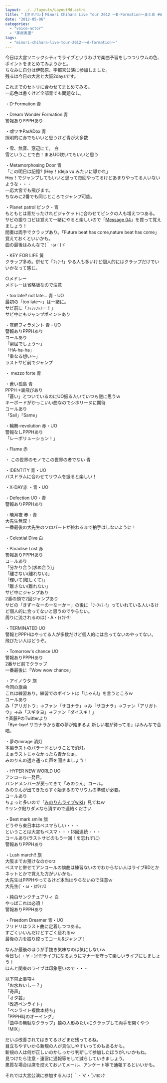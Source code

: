```yaml
---
layout: ../../layouts/LayoutMd.astro
title: "【ネタバレ】Minori Chihara Live Tour 2012 ～D-Formation～まとめ #minorin"
date: "2012-05-06"
categories: 
  - "voice-actor"
  - "茅原実里"
tags: 
  - "minori-chihara-live-tour-2012-～d-formation～"
---
```


今日は大宮ソニックシティでライブというわけで楽曲予習をしつつリウムの色、ポイントをまとめてみようかと。  
ちなみに自分は伊勢原、宇都宮公演に参加しました。  
残るは今日の大宮と大阪2daysです。

これまでのセトリに合わせてまとめてみる。  
一応色は書くけど全部青でも問題なし。

・D-Formation 青

・Dream Wonder Formation 青  
警報ありPPPHあり

・嘘ツキParADox 青  
照明的に赤でもいいと思うけど青が大多数

・雪、無音、窓辺にて。 白  
雪ということで白！まぁUO炊いてもいいと思う

・Metamorphosing Door 青  
「この明日は記憶? (Hey！)deja vu みたいに導かれ」  
Hey！でジャンプしてもいいと思って毎回やってるけどあまりやってる人いないような・・・  
一応大宮でも飛びます。  
ちなみに2番でも同じところでジャンプ可能。

・Planet patrol ピンク・青  
もともとは青だったけれどジャケットに合わせてピンクの人も増えつつある。  
サビの振りコピは覚えて一緒にやると楽しいので「[Message 04](http://www.amazon.co.jp/gp/product/B0070YG2K6/ref=as_li_ss_tl?ie=UTF8&tag=mizuka123-22&linkCode=as2&camp=247&creative=7399&creativeASIN=B0070YG2K6)」を買って覚えましょう！  
間奏は両手でクラップあり。「Future beat has come,nature beat has come」覚えておくといいかも。  
曲の最後はみんなで(｀･ω･´)ゞ

・KEY FOR LIFE 黄  
クラップ多め。併せて「ﾌｯﾌｰ!」やる人も多いけど個人的にはクラップだけでいいかなって感じ。

○メドレー  
メドレーは省略版なので注意

・too late? not late... 青・UO  
最初の「too late～」は一緒に。  
サビ前に「ﾌｯﾌｯﾌｯﾌー！」  
サビ中にもジャンプポイントあり

・覚醒フィラメント 青・UO  
警報ありPPPHあり  
コールあり  
「窮屈でしょう～」  
「HA-ha-ha」  
「重なる想い～」  
ラストサビ前でジャンプ

・ mezzo forte 青

・蒼い孤島 青  
PPPH→裏飛びあり  
「蒼い」とついているのにUO振る人いていつも謎に思うｗ  
キーボードがかっこいい曲なのでシホリーヌに期待  
コールあり  
「Sail」「Same」

・輪舞-revolution 赤・UO  
警報なしPPPHあり  
「レーボリューション！」

・Flame 赤

・ この世界のモノでこの世界の者でない 青

・IDENTITY 青・UO  
バスドラムに合わせてリウムを振ると楽しい！

・X-DAY赤 ・青・UO

・Defection UO・青  
警報ありPPPHあり

・暁月夜 赤・青  
大先生無双！  
一番最後の大先生のソロパートが終わるまで拍手はしないように！

・Celestial Diva 白

・Paradise Lost 赤  
警報ありPPPHあり  
コールあり  
「分かり合う(求め合う)」  
「離さない(離れない)」  
「輝いて(眩しくて)」  
「離さない(離れない」  
サビ中にジャンプあり  
2番の頭で2回ジャンプあり  
サビの「きずーなーのーなーかー」の後に「ﾌｰﾌｯﾌｰ!」っていれている人いるけど個人的に合ってないと思うのでやらない。  
周りに流されるのは(・A・)ｲｸﾅｲ!!

・TERMINATED UO  
警報とPPPHはやってる人が多数だけど個人的には合ってないのやってない。  
飛びたい人はどうぞ。

・Tomorrow's chance UO  
警報ありPPPHあり  
2番サビ前でクラップ  
一番最後に「Wow wow chance」

・アイノウタ 旗  
今回の旗曲  
これは練習あり。練習でのポイントは「じゃん!」を言うところｗ  
コールあり  
み「アリガトウ」→ファン「サヨナラ」→み「サヨナラ」→ファン「アリガトウ」→み「スギタヨ」→ファン「ダイスキ！」  
↑斉藤PのTwitterより  
「Bye-bye! サヨナラから君の夢が始まるよ 新しい君が待ってる」はみんなで合唱。

・夢のmirage 消灯  
本編ラストのバラードということで消灯。  
まぁラストじゃなかったら青かなぁ。  
みのりんの透き通った声を聞きましょう！

・HYPER NEW WORLD UO  
アンコール一発目。  
バンドメンバーが戻ってきて「みのりん」コール。  
みのりんが出てきたらすぐ始まるのでリウムの準備が必要。  
コールあり  
ちょっと多いので「[みのりんライブwiki](http://w.livedoor.jp/minorin/d/HYPER%20NEW%20WORLD)」見てねｗ  
↑リンク貼りダメなら消すので連絡ください

・Best mark smile 旗  
どうやら東日本はベスマらしい・・・  
ということは大宮もベスマ・・・(3回連続・・・  
コールあり(ラストサビのもう一回！を忘れずに)  
警報ありPPPHあり

・Lush march!! 旗  
大阪までお預けなのかorz  
ベスマと併せてアンコールの旗曲は練習ないのでわからない人はライブBDとかネットとかで覚えた方がいいかも。  
大先生はPPPHやってるけど本当はやらないので注意ｗ  
大先生(´・ω・)ｶﾜｲｿｽ

・純白サンクチュアリィ 白  
やっぱこれは必須！  
警報ありPPPHあり

・Freedom Dreamer 青・UO  
フリドリはラスト曲に定着しつつある。  
すごくいいんだけどすごく疲れるｗ  
最後の力を振り絞ってコール&ジャンプ！

なんか最後のほうが手抜き気味なのは気にしないｗ  
今日も( ・∀・)ｲｲ!!ライブになるようにマナーを守って楽しいライブにしましょう！  
ほんと関東のライブは印象悪いので・・・

以下禁止事項↓  
「お水おいしー？」  
「奇声」  
「オタ芸」  
「改造ペンライト」  
「ペンライト複数本持ち」  
「PPPH時のオーイング」  
「曲中の無駄なクラップ」猿の人形みたいにクラップして両手を開くやつ  
「MIX」

だいぶ改善されてはきてるけどまだ残ってるね。  
目立ちやすいから新規の人が真似しやすいってのもあるかも。  
新規の人は何が正しいのかしっかり判断して参加したほうがいいかもね。  
見つけたら注意・運営に通報等をして減らしていきましょう。  
悪質な場合は席を控えておいてメール、アンケート等で通報するといいかも。

それでは大宮公演に参加する人は( ｀・∀・´)ﾉﾖﾛｼｸ
